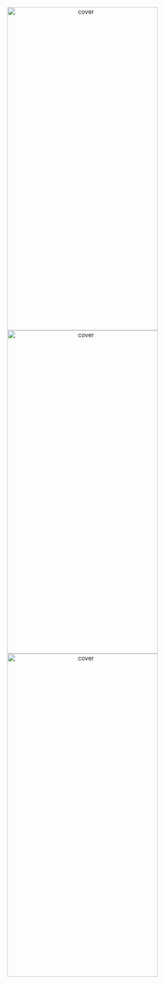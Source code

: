 <div align="center">
<img width="350px" height = "750px" src="https://res.cloudinary.com/nitishbiswas/image/upload/v1643278679/Screenshot_2022-01-27_155155_ggzyfi.png" alt="cover" />
  <img width="350px" height = "750px" src="https://res.cloudinary.com/nitishbiswas/image/upload/v1643278679/Screenshot_2022-01-27_155238_ceoqif.png" alt="cover" />
  <img width="350px" height = "750px" src="https://res.cloudinary.com/nitishbiswas/image/upload/v1643278679/Screenshot_2022-01-27_155401_sbpf15.png" alt="cover" />
</div>
